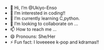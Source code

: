 - 👋 Hi, I’m @Ukiyo-Enso
- 👀 I’m interested in coding!!
- 🌱 I’m currently learning C,python.
- 💞️ I’m looking to collaborate on ...
- 📫 How to reach me ...
- 😄 Pronouns: She/Her
- ⚡ Fun fact: I loveeeee k-pop and kdramas!!

<!---
Ukiyo-Enso/Ukiyo-Enso is a ✨ special ✨ repository because its `README.md` (this file) appears on your GitHub profile.
You can click the Preview link to take a look at your changes.
--->
